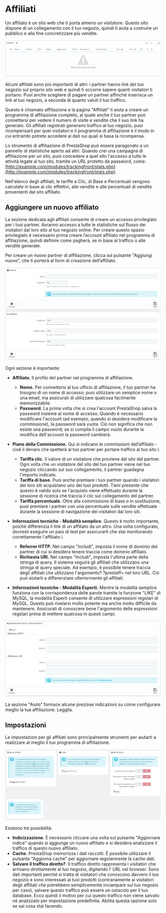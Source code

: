 # Affiliati

Un affiliato è un sito web che ti porta almeno un visitatore. Questo sito dispone di un collegamento con il tuo negozio, quindi ti aiuta a costruire un pubblico e alla fine concretizzare più vendite.

![](../../../../.gitbook/assets/54267438.png)

Alcuni affiliati sono più importanti di altri: i partner hanno link del tuo negozio sul proprio sito web e quindi ti occorre sapere quanti visitatori ti portano. Puoi anche scegliere di pagare un partner affinché inserisca un link al tuo negozio, a seconda di quanto valuti il tuo traffico.

Questo è chiamato affiliazione e la pagina "Affiliati" ti aiuta a creare un programma di affiliazione completo, al quale anche il tuo partner può connettersi per vedere il numero di visite e vendite che il suo link ha generato. Gli affiliati registrati generano traffico al tuo negozio, puoi ricompensarli per quei visitatori e il programma di affiliazione è il modo in cui entrambi potrete accedere ai dati sui quali si basa la ricompensa.

Lo strumento di affiliazione di PrestaShop può essere paragonato a un pannello di statistiche aperto ad altri. Quando crei una campagna di affiliazione per un sito, puoi concedere a quel sito l'accesso a tutte le attività legate al tuo sito, tramite un URL protetto da password, come: [http://example.com/modules/trackingfront/stats.php](http://example.com/modules/trackingfront/stats.php).

Nell'elenco degli affiliati, le tariffe a Clic, di Base e Percentuali vengono calcolate in base ai clic effettivi, alle vendite e alle percentuali di vendite provenienti dal sito affiliato.&#x20;

## Aggiungere un nuovo affiliato <a href="affiliati-aggiungereunnuovoaffiliato" id="affiliati-aggiungereunnuovoaffiliato"></a>

La sezione dedicata agli affiliati consente di creare un accesso privilegiato per i tuoi partner. Avranno accesso a tutte le statistiche sul flusso dei visitatori dal loro sito al tuo negozio online. Per creare questo spazio privilegiato è necessario prima creare l’account affiliato nel programma di affiliazione, quindi definire come pagherà, se in base al traffico o alle vendite generate.

Per creare un nuovo partner di affiliazione, clicca sul pulsante "Aggiungi nuovo", che ti porterà al form di creazione dell’affiliato.

![](../../../../.gitbook/assets/54267439.png)

Ogni sezione è importante:

* **Affiliato**. Il profilo del partner nel programma di affiliazione.
  * **Nome.** Per connettersi al tuo ufficio di affiliazione, il tuo partner ha bisogno di un nome di accesso; puoi utilizzare un semplice nome o una email, ma assicurati di utilizzare qualcosa facilmente memorizzabile.
  * **Password.** La prima volta che si crea l'account PrestaShop salva la password insieme al nome di accesso. Quando è necessario modificare l'account (ad esempio, quando si desidera modificare la commissione), la password sarà vuota. Ciò non significa che non esiste una password; se si compila il campo vuoto durante la modifica dell'account la password cambierà.
* **Piano della Commissione.** Qui si indicano le commissioni dell’affiliato - cioè il denaro che spetterà al tuo partner per portare traffico al tuo sito.\

  * **Tariffa clic.** Il valore di un visitatore che proviene dal sito del partner. Ogni volta che un visitatore del sito del tuo partner viene nel tuo negozio cliccando sul suo collegamento, il partner guadagna l'importo indicato.
  * **Tariffa di base.** Puoi anche premiare i tuoi partner quando i visitatori dei loro siti acquistano uno dei tuoi prodotti. Tieni presente che questo è valido solo se l'acquisto viene effettuato durante la sessione di ricerca che traccia il clic sul collegamento del partner.
  * **Tariffa percentuale.** Oltre alla commissione di base o in sostituzione, puoi premiare i partner con una percentuale sulle vendite effettuate durante la sessione di navigazione dei visitatori dai loro siti.
* **Informazioni tecniche - Modalità semplice.** Questo è molto importante, poiché differenzia il link di un affiliato da un altro. Una volta configurato, dovresti eseguire un paio di test per assicurarti che stai monitorando correttamente l'affiliato.\

  * **Referrer HTTP.** Nel campo "Includi", imposta il nome di dominio del partner di cui si desidera tenere traccia come dominio affiliato.
  * **Richiesta URI.** Nel campo "Includi", imposta l'ultima parte della stringa di query. Il sistema seguirà gli affiliati che utilizzano una stringa di query speciale. Ad esempio, è possibile tenere traccia degli affiliati che utilizzano l'argomento? ?prestaff=  nel loro URL. Ciò può aiutarti a differenziare ulteriormente gli affiliati.
* **Informazioni tecniche - Modalità Esperti.** Mentre la modalità semplice funziona con la corrispondenza delle parole tramite la funzione "LIKE" di MySQL, la modalità Esperti consente di utilizzare espressioni regolari di MySQL. Questo può rivelarsi molto potente ma anche molto difficile da mantenere. Assicurati di conoscere bene l'argomento delle espressioni regolari prima di mettere qualcosa in questi campi.

![](../../../../.gitbook/assets/54267440.png)

La sezione "Aiuto" fornisce alcune preziose indicazioni su come configurare meglio la tua affiliazione. Leggila.

## Impostazioni <a href="affiliati-impostazioni" id="affiliati-impostazioni"></a>

Le impostazioni per gli affiliati sono principalmente strumenti per aiutarti a realizzare al meglio il tuo programma di affiliazione.

![](../../../../.gitbook/assets/54267441.png)

Esistono tre possibilità:

* **Indicizzazione**. È necessario cliccare una volta sul pulsante "Aggiornare indice" quando si aggiunge un nuovo affiliato e si desidera analizzare il traffico di questo nuovo affiliato.
* **Cache**. PrestaShop memorizza i dati raccolti. È possibile utilizzare il pulsante "Aggiorna cache" per aggiornare regolarmente la cache dati.
* **Salvare il traffico diretto?**. Il traffico diretto rappresenta i visitatori che arrivano direttamente al tuo negozio, digitando l’ URL nel browser. Sono dati importanti perché si tratta di visitatori che conoscono davvero il tuo negozio e sono interessati ai tuoi prodotti (contrariamente ai visitatori degli affiliati che potrebbero semplicemente inciampare sul tuo negozio per caso), salvare questo traffico può essere un ostacolo per il tuo database. Ecco quindi il motivo per cui questo traffico non viene salvato né analizzato per impostazione predefinita. Abilita questa opzione solo se sai cosa stai facendo.
